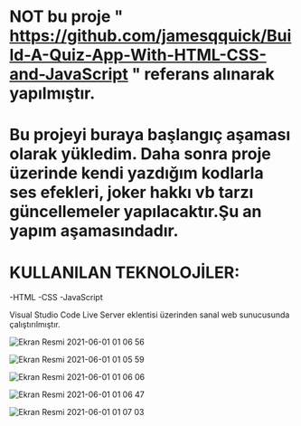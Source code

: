 # <h1> NOT bu proje " https://github.com/jamesqquick/Build-A-Quiz-App-With-HTML-CSS-and-JavaScript " referans alınarak yapılmıştır. </h1>

# <h1> Bu projeyi buraya başlangıç aşaması olarak yükledim. Daha sonra proje üzerinde kendi yazdığım kodlarla ses efekleri, joker hakkı vb tarzı güncellemeler yapılacaktır.Şu an yapım aşamasındadır. </h1>

# KULLANILAN TEKNOLOJİLER:
-HTML
-CSS
-JavaScript 

Visual Studio Code Live Server eklentisi üzerinden sanal web sunucusunda çalıştırılmıştır.  

![Ekran Resmi 2021-06-01 01 06 56](https://user-images.githubusercontent.com/58148544/120246472-007dae00-c279-11eb-9b2c-20f3042dcef5.png)

![Ekran Resmi 2021-06-01 01 05 59](https://user-images.githubusercontent.com/58148544/120246507-1a1ef580-c279-11eb-98e5-6d247f73b2c8.png)

![Ekran Resmi 2021-06-01 01 06 06](https://user-images.githubusercontent.com/58148544/120246516-1e4b1300-c279-11eb-84a6-e1292a42f4c0.png)

![Ekran Resmi 2021-06-01 01 06 47](https://user-images.githubusercontent.com/58148544/120246544-31f67980-c279-11eb-9315-7b360dffd8bd.png)

![Ekran Resmi 2021-06-01 01 07 03](https://user-images.githubusercontent.com/58148544/120246554-39b61e00-c279-11eb-9b62-95d2d5ccbb28.png)
